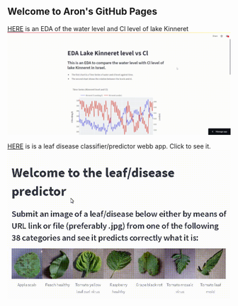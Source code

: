 ## Welcome to Aron's GitHub Pages

[HERE](https://apollner-kinneret-water-kinneret-umvoo0.streamlitapp.com/) is an EDA of the water level and Cl level of lake Kinneret 
![Alt Text](./streamlit-kinneret-2022-08-29-15-08-06.gif)

[HERE](https://share.streamlit.io/apollner/streamlit_plant_disease_app/main/plant_disease_classification.py) is is a leaf disease classifier/predictor webb app. Click to see it.
![Alt Text](./Streamlit.gif)


